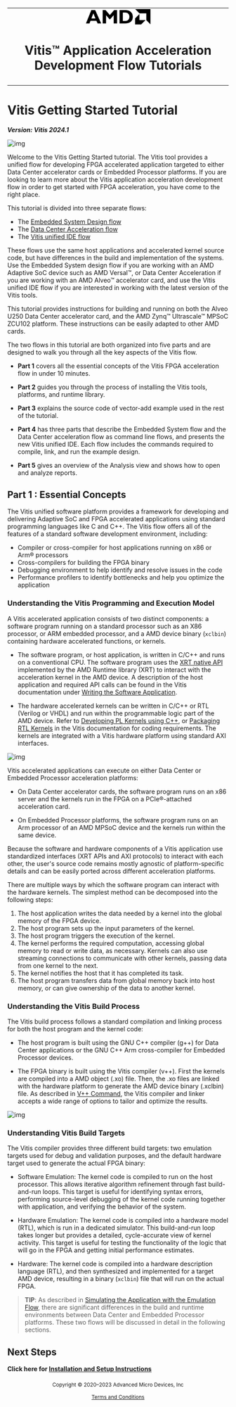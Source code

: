 ﻿<table class="sphinxhide" width="100%">
 <tr>
   <td align="center"><img src="https://raw.githubusercontent.com/Xilinx/Image-Collateral/main/xilinx-logo.png" width="30%"/><h1>Vitis™ Application Acceleration Development Flow Tutorials</h1>

   </td>
 </tr>
 <tr>
 <td>
 </td>
 </tr>
</table>

# Vitis Getting Started Tutorial

***Version: Vitis 2024.1***

![img](./images/vitis_101.png)

Welcome to the Vitis Getting Started tutorial. The Vitis tool provides a unified flow for developing FPGA accelerated application targeted to either Data Center accelerator cards or Embedded Processor platforms. If you are looking to learn more about the Vitis application acceleration development flow in order to get started with FPGA acceleration, you have come to the right place.

This tutorial is divided into three separate flows: 
* The [Embedded System Design flow](https://docs.amd.com/access/sources/dita/topic?Doc_Version=2024.1%20English&url=ug1393-vitis-application-acceleration&resourceid=pkl1657651602103.html)
* The [Data Center Acceleration flow](https://docs.amd.com/access/sources/dita/topic?Doc_Version=2024.1%20English&url=ug1393-vitis-application-acceleration&resourceid=fvi1642629875790.html)
* The [Vitis unified IDE flow](https://docs.amd.com/access/sources/dita/topic?Doc_Version=2024.1%20English&url=ug1393-vitis-application-acceleration&resourceid=svk1630656618393.html)

These flows use the same host applications and accelerated kernel source code, but have differences in the build and implementation of the systems. Use the Embedded System design flow if you are working with an AMD Adaptive SoC device such as AMD Versal™, or Data Center Acceleration if you are working with an AMD Alveo™ accelerator card, and use the Vitis unified IDE flow if you are interested in working with the latest version of the Vitis tools. 

This tutorial provides instructions for building and running on both the Alveo U250 Data Center accelerator card, and the AMD Zynq™ Ultrascale™ MPSoC ZCU102 platform. These instructions can be easily adapted to other AMD cards.

The two flows in this tutorial are both organized into five parts and are designed to walk you through all the key aspects of the Vitis flow.

* **Part 1** covers all the essential concepts of the Vitis FPGA acceleration flow in under 10 minutes.

* **Part 2** guides you through the process of installing the Vitis tools, platforms, and runtime library.

* **Part 3** explains the source code of vector-add example used in the rest of the tutorial.

* **Part 4** has three parts that describe the Embedded System flow and the Data Center acceleration flow as command line flows, and presents the new Vitis unified IDE. Each flow includes the commands required to compile, link, and run the example design.

* **Part 5** gives an overview of the Analysis view and shows how to open and analyze reports.

## Part 1 : Essential Concepts

The Vitis unified software platform provides a framework for developing and delivering Adaptive SoC and FPGA accelerated applications using standard programming languages like C and C++. The Vitis flow offers all of the features of a standard software development environment, including:

* Compiler or cross-compiler for host applications running on x86 or Arm® processors
* Cross-compilers for building the FPGA binary
* Debugging environment to help identify and resolve issues in the code
* Performance profilers to identify bottlenecks and help you optimize the application

### Understanding the Vitis Programming and Execution Model

A Vitis accelerated application consists of two distinct components: a software program running on a standard processor such as an X86 processor, or ARM embedded processor, and a AMD device binary (`xclbin`) containing hardware accelerated functions, or kernels.

* The software program, or host application, is written in C/C++ and runs on a conventional CPU. The software program uses the [XRT native API](https://xilinx.github.io/XRT/master/html/index.html) implemented by the AMD Runtime library (XRT) to interact with the acceleration kernel in the AMD device. A description of the host application and required API calls can be found in the Vitis documentation under [Writing the Software Application](https://docs.amd.com/access/sources/dita/topic?Doc_Version=2024.1%20English&url=ug1393-vitis-application-acceleration&resourceid=vpy1519742402284.html).

* The hardware accelerated kernels can be written in C/C++ or RTL (Verilog or VHDL) and run within the programmable logic part of the AMD device. Refer to [Developing PL Kernels using C++](https://docs.amd.com/access/sources/dita/topic?Doc_Version=2024.1%20English&url=ug1393-vitis-application-acceleration&resourceid=rjk1519742919747.html), or [Packaging RTL Kernels](https://docs.amd.com/access/sources/dita/topic?Doc_Version=2024.1%20English&url=ug1393-vitis-application-acceleration&resourceid=creating-rtl-kernels-qnk1504034323350.html) in the Vitis documentation for coding requirements. The kernels are integrated with a Vitis hardware platform using standard AXI interfaces.

![img](./images/part1_execution_model.png)

Vitis accelerated applications can execute on either Data Center or Embedded Processor acceleration platforms:

* On Data Center accelerator cards, the software program runs on an x86 server and the kernels run in the FPGA on a PCIe®-attached acceleration card.

* On Embedded Processor platforms, the software program runs on an Arm processor of an AMD MPSoC device and the kernels run within the same device.


Because the software and hardware components of a Vitis application use standardized interfaces (XRT APIs and AXI protocols) to interact with each other, the user's source code remains mostly agnostic of platform-specific details and can be easily ported across different acceleration platforms.

There are multiple ways by which the software program can interact with the hardware kernels. The simplest method can be decomposed into the following steps:

1. The host application writes the data needed by a kernel into the global memory of the FPGA device.
2. The host program sets up the input parameters of the kernel.
3. The host program triggers the execution of the kernel.
4. The kernel performs the required computation, accessing global memory to read or write data, as necessary. Kernels can also use streaming connections to communicate with other kernels, passing data from one kernel to the next.
5. The kernel notifies the host that it has completed its task.
6. The host program transfers data from global memory back into host memory, or can give ownership of the data to another kernel.

### Understanding the Vitis Build Process

The Vitis build process follows a standard compilation and linking process for both the host program and the kernel code:

* The host program is built using the GNU C++ compiler (g++) for Data Center applications or the GNU C++ Arm cross-compiler for Embedded Processor devices.

* The FPGA binary is built using the Vitis compiler (v++). First the kernels are compiled into a AMD object (.xo) file. Then, the .xo files are linked with the hardware platform to generate the AMD device binary (.xclbin) file. As described in [V++ Command](https://docs.amd.com/access/sources/dita/topic?Doc_Version=2024.1%20English&url=ug1393-vitis-application-acceleration&resourceid=wrj1504034328013.html), the Vitis compiler and linker accepts a wide range of options to tailor and optimize the results.

![img](./images/part1_build_flow.png)

### Understanding Vitis Build Targets

The Vitis compiler provides three different build targets: two emulation targets used for debug and validation purposes, and the default hardware target used to generate the actual FPGA binary:

* Software Emulation: The kernel code is compiled to run on the host processor. This allows iterative algorithm refinement through fast build-and-run loops. This target is useful for identifying syntax errors, performing source-level debugging of the kernel code running together with application, and verifying the behavior of the system.

* Hardware Emulation: The kernel code is compiled into a hardware model (RTL), which is run in a dedicated simulator. This build-and-run loop takes longer but provides a detailed, cycle-accurate view of kernel activity. This target is useful for testing the functionality of the logic that will go in the FPGA and getting initial performance estimates.

* Hardware: The kernel code is compiled into a hardware description language (RTL), and then synthesized and implemented for a target AMD device, resulting in a binary (`xclbin`) file that will run on the actual FPGA.

>**TIP**: As described in [Simulating the Application with the Emulation Flow](https://docs.amd.com/access/sources/dita/topic?Doc_Version=2024.1%20English&url=ug1393-vitis-application-acceleration&resourceid=btg1600442263101.html), there are significant differences in the build and runtime environments between Data Center and Embedded Processor platforms. These two flows will be discussed in detail in the following sections.

## Next Steps

  **Click here for [Installation and Setup Instructions](./Part2.md)**

<p class="sphinxhide" align="center"><sub>Copyright © 2020–2023 Advanced Micro Devices, Inc</sub></p>

<p class="sphinxhide" align="center"><sup><a href="https://www.amd.com/en/corporate/copyright">Terms and Conditions</a></sup></p>
